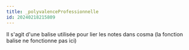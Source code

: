 ```yaml
---
title: _polyvalenceProfessionnelle
id: 20240218215809
---
```

Il s'agit d'une balise utilisée pour lier les notes dans cosma (la fonction balise ne fonctionne pas ici)